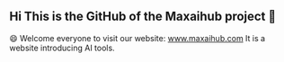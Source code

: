 ## Hi This is the GitHub of the Maxaihub project 👋

😄  Welcome everyone to visit our website: www.maxaihub.com It is a website introducing AI tools.
